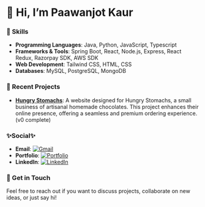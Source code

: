 # 👋 Hi, I’m Paawanjot Kaur

### 🔧 Skills

- **Programming Languages**: Java, Python, JavaScript, Typescript
- **Frameworks & Tools**: Spring Boot, React, Node.js, Express, React Redux, Razorpay SDK, AWS SDK
- **Web Development**: Tailwind CSS, HTML, CSS
- **Databases**: MySQL, PostgreSQL, MongoDB

### 🥷 Recent Projects
- **[Hungry Stomachs](https://hungry-stomachs.vercel.app/)**: A website designed for Hungry Stomachs, a small business of artisanal homemade chocolates. This project enhances their online presence, offering a seamless and premium ordering experience. (v0 complete)

### ✨Social✨

- **Email**: [![Gmail](https://img.shields.io/badge/Gmail-D14836?style=flat&logo=gmail&logoColor=white)](mailto:paawanjotkaur05@gmail.com)
- **Portfolio**: [![Portfolio](https://img.shields.io/badge/Portfolio-111?style=flat&logo=vercel&logoColor=white)](https://paawanjotkaur.vercel.app/)
- **LinkedIn**: [![LinkedIn](https://img.shields.io/badge/LinkedIn-0077B5?style=flat&logo=linkedin&logoColor=white)](https://www.linkedin.com/in/paawanjot-kaur-40b284259/)

### 📨 Get in Touch

Feel free to reach out if you want to discuss projects, collaborate on new ideas, or just say hi!

<!---
paawanjotk/paawanjotk is a ✨ special ✨ repository because its `README.md` (this file) appears on your GitHub profile.
You can click the Preview link to take a look at your changes.
--->
